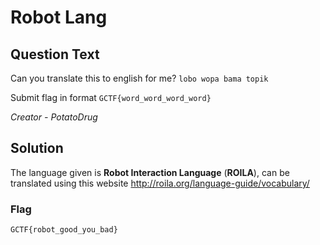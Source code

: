 # Robot Lang

## Question Text

Can you translate this to english for me? `lobo wopa bama topik`

Submit flag in format `GCTF{word_word_word_word}`

*Creator - PotatoDrug*

## Solution
The language given is **Robot Interaction Language** (**ROILA**), can be translated using this website http://roila.org/language-guide/vocabulary/

### Flag
`GCTF{robot_good_you_bad}`
